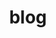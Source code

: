 ---
layout: blog
title: blog
description: 개발 넋두리 💨
keywords: blog
nav-class: blog
permalink: /blog/
---